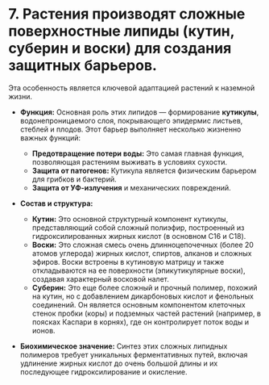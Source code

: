 # 7. Растения производят сложные поверхностные липиды (кутин, суберин и воски) для создания защитных барьеров.

Эта особенность является ключевой адаптацией растений к наземной жизни.

*   **Функция:** Основная роль этих липидов — формирование **кутикулы**, водонепроницаемого слоя, покрывающего эпидермис листьев, стеблей и плодов. Этот барьер выполняет несколько жизненно важных функций:
    *   **Предотвращение потери воды:** Это самая главная функция, позволяющая растениям выживать в условиях сухости.
    *   **Защита от патогенов:** Кутикула является физическим барьером для грибков и бактерий.
    *   **Защита от УФ-излучения** и механических повреждений.

*   **Состав и структура:**
    *   **Кутин:** Это основной структурный компонент кутикулы, представляющий собой сложный полиэфир, построенный из гидроксилированных жирных кислот (в основном C16 и C18).
    *   **Воски:** Это сложная смесь очень длинноцепочечных (более 20 атомов углерода) жирных кислот, спиртов, алканов и сложных эфиров. Воски встроены в кутиновую матрицу и также откладываются на ее поверхности (эпикутикулярные воски), создавая характерный восковой налет.
    *   **Суберин:** Это еще более сложный и прочный полимер, похожий на кутин, но с добавлением дикарбоновых кислот и фенольных соединений. Он является основным компонентом клеточных стенок пробки (коры) и подземных частей растений (например, в поясках Каспари в корнях), где он контролирует поток воды и ионов.

*   **Биохимическое значение:** Синтез этих сложных липидных полимеров требует уникальных ферментативных путей, включая удлинение жирных кислот до очень большой длины и их последующее гидроксилирование и окисление.